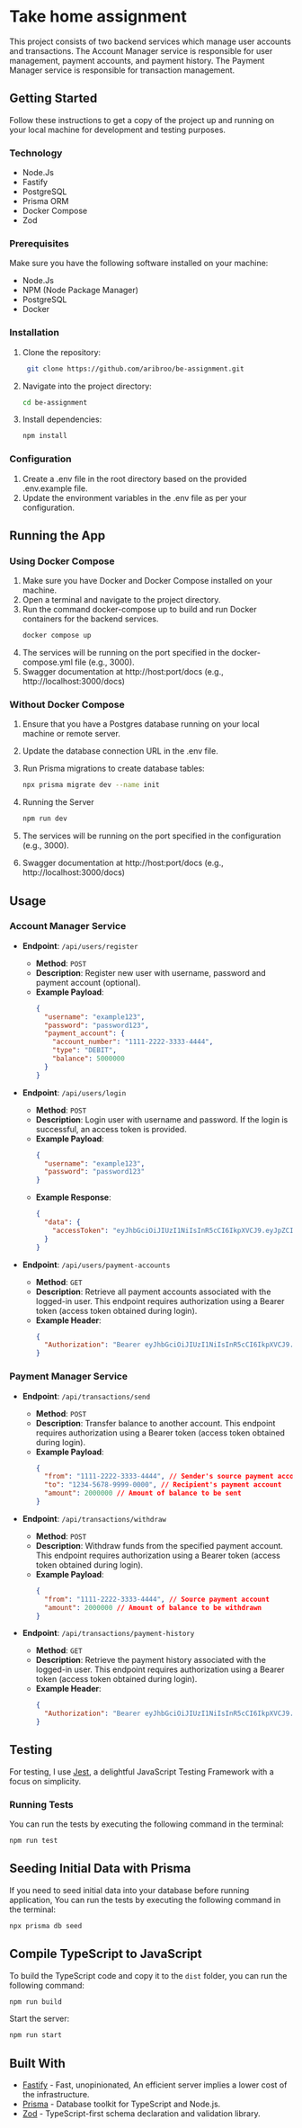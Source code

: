 # Take home assignment

This project consists of two backend services which manage user accounts and transactions. The Account Manager service is responsible for user management, payment accounts, and payment history. The Payment Manager service is responsible for transaction management.

## Getting Started

Follow these instructions to get a copy of the project up and running on your local machine for development and testing purposes.

### Technology

- Node.Js
- Fastify
- PostgreSQL
- Prisma ORM
- Docker Compose
- Zod

### Prerequisites

Make sure you have the following software installed on your machine:

- Node.Js
- NPM (Node Package Manager)
- PostgreSQL
- Docker

### Installation

1. Clone the repository:

   ```bash
    git clone https://github.com/aribroo/be-assignment.git
   ```

2. Navigate into the project directory:
   ```bash
   cd be-assignment
   ```
3. Install dependencies:
   ```bash
   npm install
   ```

### Configuration

1. Create a .env file in the root directory based on the provided .env.example file.
2. Update the environment variables in the .env file as per your configuration.

## Running the App

### Using Docker Compose

1. Make sure you have Docker and Docker Compose installed on your machine.
2. Open a terminal and navigate to the project directory.
3. Run the command docker-compose up to build and run Docker containers for the backend services.
   ```bash
   docker compose up
   ```
4. The services will be running on the port specified in the docker-compose.yml file (e.g., 3000).
5. Swagger documentation at http://host:port/docs (e.g., http://localhost:3000/docs)

### Without Docker Compose

1. Ensure that you have a Postgres database running on your local machine or remote server.

2. Update the database connection URL in the .env file.

3. Run Prisma migrations to create database tables:
   ```bash
   npx prisma migrate dev --name init
   ```
4. Running the Server
   ```bash
   npm run dev
   ```
5. The services will be running on the port specified in the configuration (e.g., 3000).
6. Swagger documentation at http://host:port/docs (e.g., http://localhost:3000/docs)

## Usage

### Account Manager Service

- **Endpoint**: `/api/users/register`

  - **Method**: `POST`
  - **Description**: Register new user with username, password and payment account (optional).
  - **Example Payload**:
    ```json
    {
      "username": "example123",
      "password": "password123",
      "payment_account": {
        "account_number": "1111-2222-3333-4444",
        "type": "DEBIT",
        "balance": 5000000
      }
    }
    ```

- **Endpoint**: `/api/users/login`

  - **Method**: `POST`
  - **Description**: Login user with username and password. If the login is successful, an access token is provided.
  - **Example Payload**:
    ```json
    {
      "username": "example123",
      "password": "password123"
    }
    ```
  - **Example Response**:
    ```json
    {
      "data": {
        "accessToken": "eyJhbGciOiJIUzI1NiIsInR5cCI6IkpXVCJ9.eyJpZCI6NTYsInVzZXJuYW1lIjoiZGltYXNrZWNlIiwiaWF0IjoxNzE1NDYzNTc0LCJleHAiOjE3MTU1NDk5NzR9.gJN7itjYqDI6RZqqT-OT7tK_F5c2KA58U8B5Znch1uU"
      }
    }
    ```

- **Endpoint**: `/api/users/payment-accounts`

  - **Method**: `GET`
  - **Description**: Retrieve all payment accounts associated with the logged-in user. This endpoint requires authorization using a Bearer token (access token obtained during login).
  - **Example Header**:
    ```json
    {
      "Authorization": "Bearer eyJhbGciOiJIUzI1NiIsInR5cCI6IkpXVCJ9.eyJpZCI6NTYsInVzZXJuYW1lIjoiZGltYXNrZWNlIiwiaWF0IjoxNzE1NDYzNTc0LCJleHAiOjE3MTU1NDk5NzR9.gJN7itjYqDI6RZqqT-OT7tK_F5c2KA58U8B5Znch1uU"
    }
    ```

### Payment Manager Service

- **Endpoint**: `/api/transactions/send`

  - **Method**: `POST`
  - **Description**: Transfer balance to another account. This endpoint requires authorization using a Bearer token (access token obtained during login).
  - **Example Payload**:
    ```json
    {
      "from": "1111-2222-3333-4444", // Sender's source payment account in the logged-in user's profile
      "to": "1234-5678-9999-0000", // Recipient's payment account
      "amount": 2000000 // Amount of balance to be sent
    }
    ```

- **Endpoint**: `/api/transactions/withdraw`

  - **Method**: `POST`
  - **Description**: Withdraw funds from the specified payment account. This endpoint requires authorization using a Bearer token (access token obtained during login).
  - **Example Payload**:
    ```json
    {
      "from": "1111-2222-3333-4444", // Source payment account
      "amount": 2000000 // Amount of balance to be withdrawn
    }
    ```

- **Endpoint**: `/api/transactions/payment-history`

  - **Method**: `GET`
  - **Description**: Retrieve the payment history associated with the logged-in user. This endpoint requires authorization using a Bearer token (access token obtained during login).
  - **Example Header**:
    ```json
    {
      "Authorization": "Bearer eyJhbGciOiJIUzI1NiIsInR5cCI6IkpXVCJ9.eyJpZCI6NTYsInVzZXJuYW1lIjoiZGltYXNrZWNlIiwiaWF0IjoxNzE1NDYzNTc0LCJleHAiOjE3MTU1NDk5NzR9.gJN7itjYqDI6RZqqT-OT7tK_F5c2KA58U8B5Znch1uU"
    }
    ```

## Testing

For testing, I use [Jest](https://jestjs.io/), a delightful JavaScript Testing Framework with a focus on simplicity.

### Running Tests

You can run the tests by executing the following command in the terminal:

```bash
npm run test
```

## Seeding Initial Data with Prisma

If you need to seed initial data into your database before running application, You can run the tests by executing the following command in the terminal:

```bash
npx prisma db seed
```

## Compile TypeScript to JavaScript

To build the TypeScript code and copy it to the `dist` folder, you can run the following command:

```bash
npm run build
```

Start the server:

```bash
npm run start
```

## Built With

- [Fastify](https://github.com/fastify/fastify) - Fast, unopinionated, An efficient server implies a lower cost of the infrastructure.
- [Prisma](https://www.prisma.io/) - Database toolkit for TypeScript and Node.js.
- [Zod](https://github.com/colinhacks/zod) - TypeScript-first schema declaration and validation library.

